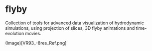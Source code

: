 # flyby
Collection of tools for advanced data visualization of hydrodynamic simulations, using projection of slices, 3D flyby animations and time-evolution movies.

(Image)[VR93_-8res_Ref.png]